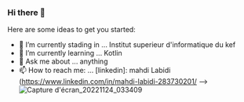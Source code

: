 ### Hi there 👋


Here are some ideas to get you started:

- 🔭 I’m currently stading in ... Institut superieur d'informatique du kef
- 🌱 I’m currently learning ... Kotlin
- 💬 Ask me about ... anything
- 📫 How to reach me: ... [linkedin]: mahdi Labidi (https://www.linkedin.com/in/mahdi-labidi-283730201/
-->
![Capture d'écran_20221124_033409](https://user-images.githubusercontent.com/49152093/218712561-218fa694-b877-4b68-bd02-97f931a1875a.png)
